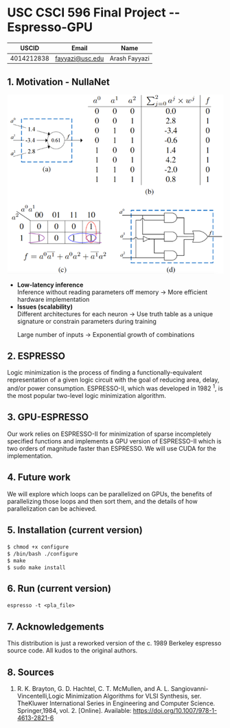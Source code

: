
#  USC CSCI 596 Final Project -- Espresso-GPU

| USCID      | Email            | Name        |
| ---------- | ---------------- | ----------- |
| 4014212838 |  fayyazi@usc.edu |Arash Fayyazi|


## 1. Motivation - NullaNet
<img src="Images/nullanet.png" style="width:200; height:200;" />

<ul>
<li><b>Low-latency inference</b><br>
Inference without reading parameters off memory &#8594; More efficient hardware implementation</li>

<li><b>Issues (scalability)</b><br>
Different architectures for each neuron &#8594; Use truth table as a unique signature or constrain parameters during training

Large number of inputs &#8594; Exponential growth of combinations</li>
</ul>


## 2. ESPRESSO
Logic minimization is the process of finding a functionally-equivalent representation of a given logic circuit with the goal of reducing area, delay, and/or power consumption. ESPRESSO-II, which was developed in 1982 <sup>1</sup>, is the most popular two-level logic minimization algorithm.


## 3. GPU-ESPRESSO
Our work relies on ESPRESSO-II for minimization of sparse incompletely specified functions and implements a GPU version of ESPRESSO-II which is two orders of magnitude faster than ESPRESSO. We will use CUDA for the implementation.


## 4. Future work
We will explore which loops can be parallelized on GPUs, the benefits of parallelizing those loops and then sort them, and the details of how parallelization can be achieved.


## 5. Installation (current version)
```
$ chmod +x configure
$ /bin/bash ./configure
$ make
$ sudo make install
```


## 6. Run (current version)

`espresso -t <pla_file>`


## 7. Acknowledgements

This distribution is just a reworked version of the c. 1989 Berkeley espresso source code. All kudos to the original authors.

## 8. Sources
1. R. K. Brayton, G. D. Hachtel, C. T. McMullen, and A. L. Sangiovanni-Vincentelli,Logic Minimization Algorithms for VLSI Synthesis, ser. TheKluwer International Series in Engineering and Computer Science. Springer,1984, vol. 2. [Online]. Available: https://doi.org/10.1007/978-1-4613-2821-6




